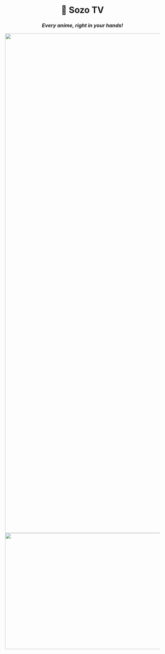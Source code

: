 <div align="center">

# 🎌 Sozo TV
### *Every anime, right in your hands!*

<img width="2882" height="1622" alt="image" src="https://github.com/user-attachments/assets/d06a46f4-13d5-4f84-be46-679c074b7726" />

<img width="2880" height="377" alt="image" src="https://github.com/user-attachments/assets/c531f8c9-9806-4d69-8d0b-a57c8cc7e1b8" />
